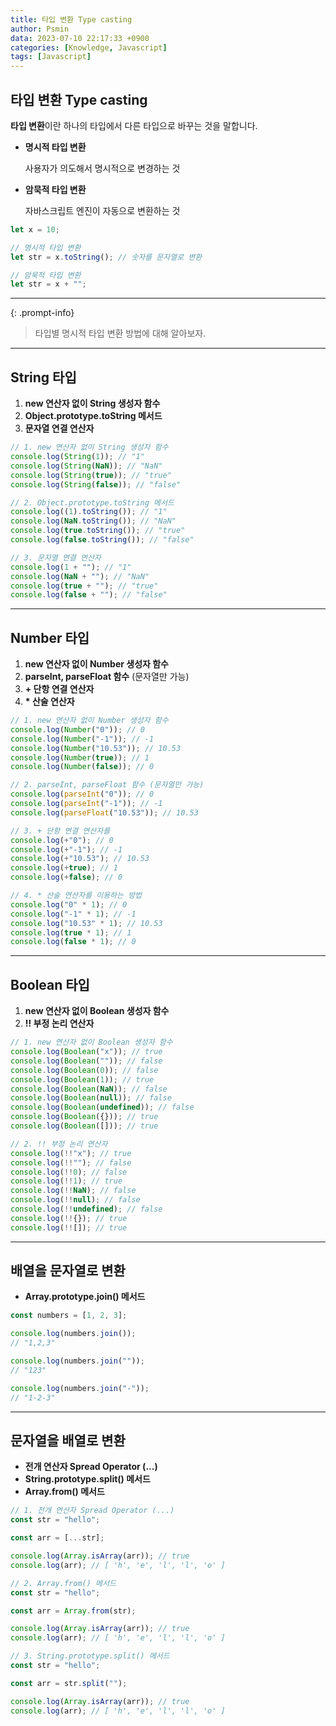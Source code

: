 ```yaml
---
title: 타입 변환 Type casting
author: Psmin
data: 2023-07-10 22:17:33 +0900
categories: [Knowledge, Javascript]
tags: [Javascript]
---
```


## 타입 변환 Type casting

**타입 변환**이란 하나의 타입에서 다른 타입으로 바꾸는 것을 말합니다.

- **명시적 타입 변환**

  사용자가 의도해서 명시적으로 변경하는 것

- **암묵적 타입 변환**

  자바스크립트 엔진이 자동으로 변환하는 것

```js
let x = 10;

// 명시적 타입 변환
let str = x.toString(); // 숫자를 문자열로 변환

// 암묵적 타입 변환
let str = x + "";
```

---

{: .prompt-info}

> 타입별 명시적 타입 변환 방법에 대해 알아보자.

---

## String 타입

1. **new 연산자 없이 String 생성자 함수**
2. **Object.prototype.toString 메서드**
3. **문자열 연결 연산자**

```js
// 1. new 연산자 없이 String 생성자 함수
console.log(String(1)); // "1"
console.log(String(NaN)); // "NaN"
console.log(String(true)); // "true"
console.log(String(false)); // "false"

// 2. Object.prototype.toString 메서드
console.log((1).toString()); // "1"
console.log(NaN.toString()); // "NaN"
console.log(true.toString()); // "true"
console.log(false.toString()); // "false"

// 3. 문자열 연결 연산자
console.log(1 + ""); // "1"
console.log(NaN + ""); // "NaN"
console.log(true + ""); // "true"
console.log(false + ""); // "false"
```

---

## Number 타입

1. **new 연산자 없이 Number 생성자 함수**
2. **parseInt, parseFloat 함수** (문자열만 가능)
3. **+ 단항 연결 연산자**
4. **\* 산술 연산자**

```js
// 1. new 연산자 없이 Number 생성자 함수
console.log(Number("0")); // 0
console.log(Number("-1")); // -1
console.log(Number("10.53")); // 10.53
console.log(Number(true)); // 1
console.log(Number(false)); // 0

// 2. parseInt, parseFloat 함수 (문자열만 가능)
console.log(parseInt("0")); // 0
console.log(parseInt("-1")); // -1
console.log(parseFloat("10.53")); // 10.53

// 3. + 단항 연결 연산자를
console.log(+"0"); // 0
console.log(+"-1"); // -1
console.log(+"10.53"); // 10.53
console.log(+true); // 1
console.log(+false); // 0

// 4. * 산술 연산자를 이용하는 방법
console.log("0" * 1); // 0
console.log("-1" * 1); // -1
console.log("10.53" * 1); // 10.53
console.log(true * 1); // 1
console.log(false * 1); // 0
```

---

## Boolean 타입

1. **new 연산자 없이 Boolean 생성자 함수**
2. **!! 부정 논리 연산자**

```js
// 1. new 연산자 없이 Boolean 생성자 함수
console.log(Boolean("x")); // true
console.log(Boolean("")); // false
console.log(Boolean(0)); // false
console.log(Boolean(1)); // true
console.log(Boolean(NaN)); // false
console.log(Boolean(null)); // false
console.log(Boolean(undefined)); // false
console.log(Boolean({})); // true
console.log(Boolean([])); // true

// 2. !! 부정 논리 연산자
console.log(!!"x"); // true
console.log(!!""); // false
console.log(!!0); // false
console.log(!!1); // true
console.log(!!NaN); // false
console.log(!!null); // false
console.log(!!undefined); // false
console.log(!!{}); // true
console.log(!![]); // true
```

---

## 배열을 문자열로 변환

- **Array.prototype.join() 메서드**

```js
const numbers = [1, 2, 3];

console.log(numbers.join());
// "1,2,3"

console.log(numbers.join(""));
// "123"

console.log(numbers.join("-"));
// "1-2-3"
```

---

## 문자열을 배열로 변환

- **전개 연산자 Spread Operator (...)**
- **String.prototype.split() 메서드**
- **Array.from() 메서드**

```js
// 1. 전개 연산자 Spread Operator (...)
const str = "hello";

const arr = [...str];

console.log(Array.isArray(arr)); // true
console.log(arr); // [ 'h', 'e', 'l', 'l', 'o' ]

// 2. Array.from() 메서드
const str = "hello";

const arr = Array.from(str);

console.log(Array.isArray(arr)); // true
console.log(arr); // [ 'h', 'e', 'l', 'l', 'o' ]

// 3. String.prototype.split() 메서드
const str = "hello";

const arr = str.split("");

console.log(Array.isArray(arr)); // true
console.log(arr); // [ 'h', 'e', 'l', 'l', 'o' ]
```
